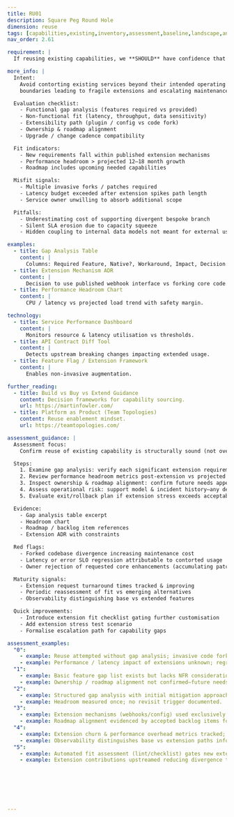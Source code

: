 ```yaml
---
title: RU01
description: Square Peg Round Hole
dimension: reuse
tags: [capabilities,existing,inventory,assessment,baseline,landscape,analysis,gap,optimisation]
nav_order: 2.61

requirement: |
  If reusing existing capabilities, we **SHOULD** have confidence that any additional functionality required can be sensibly and cost effectively added to the existing service i.e. we are not bending something out of shape.

more_info: |
  Intent:
    Avoid contorting existing services beyond their intended operating / domain
    boundaries leading to fragile extensions and escalating maintenance burden.

  Evaluation checklist:
    - Functional gap analysis (features required vs provided)
    - Non-functional fit (latency, throughput, data sensitivity)
    - Extensibility path (plugin / config vs code fork)
    - Ownership & roadmap alignment
    - Upgrade / change cadence compatibility

  Fit indicators:
    - New requirements fall within published extension mechanisms
    - Performance headroom > projected 12–18 month growth
    - Roadmap includes upcoming needed capabilities

  Misfit signals:
    - Multiple invasive forks / patches required
    - Latency budget exceeded after extension spikes path length
    - Service owner unwilling to absorb additional scope

  Pitfalls:
    - Underestimating cost of supporting divergent bespoke branch
    - Silent SLA erosion due to capacity squeeze
    - Hidden coupling to internal data models not meant for external use

examples: 
  - title: Gap Analysis Table
    content: |
      Columns: Required Feature, Native?, Workaround, Impact, Decision.
  - title: Extension Mechanism ADR
    content: |
      Decision to use published webhook interface vs forking core code.
  - title: Performance Headroom Chart
    content: |
      CPU / latency vs projected load trend with safety margin.

technology:
  - title: Service Performance Dashboard
    content: |
      Monitors resource & latency utilisation vs thresholds.
  - title: API Contract Diff Tool
    content: |
      Detects upstream breaking changes impacting extended usage.
  - title: Feature Flag / Extension Framework
    content: |
      Enables non-invasive augmentation.

further_reading:
  - title: Build vs Buy vs Extend Guidance
    content: Decision frameworks for capability sourcing.
    url: https://martinfowler.com/
  - title: Platform as Product (Team Topologies)
    content: Reuse enablement mindset.
    url: https://teamtopologies.com/

assessment_guidance: |
  Assessment focus:
    Confirm reuse of existing capability is structurally sound (not over-stretching) with lifecycle viability.

  Steps:
    1. Examine gap analysis: verify each significant extension requirement has a clear supported mechanism (plugin/config API) or justified workaround.
    2. Review performance headroom metrics post-extension vs projected load curve.
    3. Inspect ownership & roadmap alignment: confirm future needs appear on owning team's backlog.
    4. Assess operational risk: support model & incident history—any degradation since extension adoption?
    5. Evaluate exit/rollback plan if extension stress exceeds acceptable limits.

  Evidence:
    - Gap analysis table excerpt
    - Headroom chart
    - Roadmap / backlog item references
    - Extension ADR with constraints

  Red flags:
    - Forked codebase divergence increasing maintenance cost
    - Latency or error SLO regression attributable to contorted usage
    - Owner rejection of requested core enhancements (accumulating patchwork)

  Maturity signals:
    - Extension request turnaround times tracked & improving
    - Periodic reassessment of fit vs emerging alternatives
    - Observability distinguishing base vs extended features

  Quick improvements:
    - Introduce extension fit checklist gating further customisation
    - Add extension stress test scenario
    - Formalise escalation path for capability gaps

assessment_examples:
  "0":
    - example: Reuse attempted without gap analysis; invasive code forks maintained separately.
    - example: Performance / latency impact of extensions unknown; regressions accepted.
  "1":
    - example: Basic feature gap list exists but lacks NFR considerations; ad-hoc patches applied.
    - example: Ownership / roadmap alignment not confirmed—future needs speculative.
  "2":
    - example: Structured gap analysis with initial mitigation approaches; some extensions via published hooks.
    - example: Headroom measured once; no revisit trigger documented.
  "3":
    - example: Extension mechanisms (webhooks/config) used exclusively; RTO/latency headroom regularly reviewed.
    - example: Roadmap alignment evidenced by accepted backlog items for upcoming needs.
  "4":
    - example: Extension churn & performance overhead metrics tracked; misfit signals trigger design review.
    - example: Observability distinguishes base vs extension paths informing optimisation.
  "5":
    - example: Automated fit assessment (lint/checklist) gates new extension proposals; continuous headroom reporting.
    - example: Extension contributions upstreamed reducing divergence to near zero.







---
```

